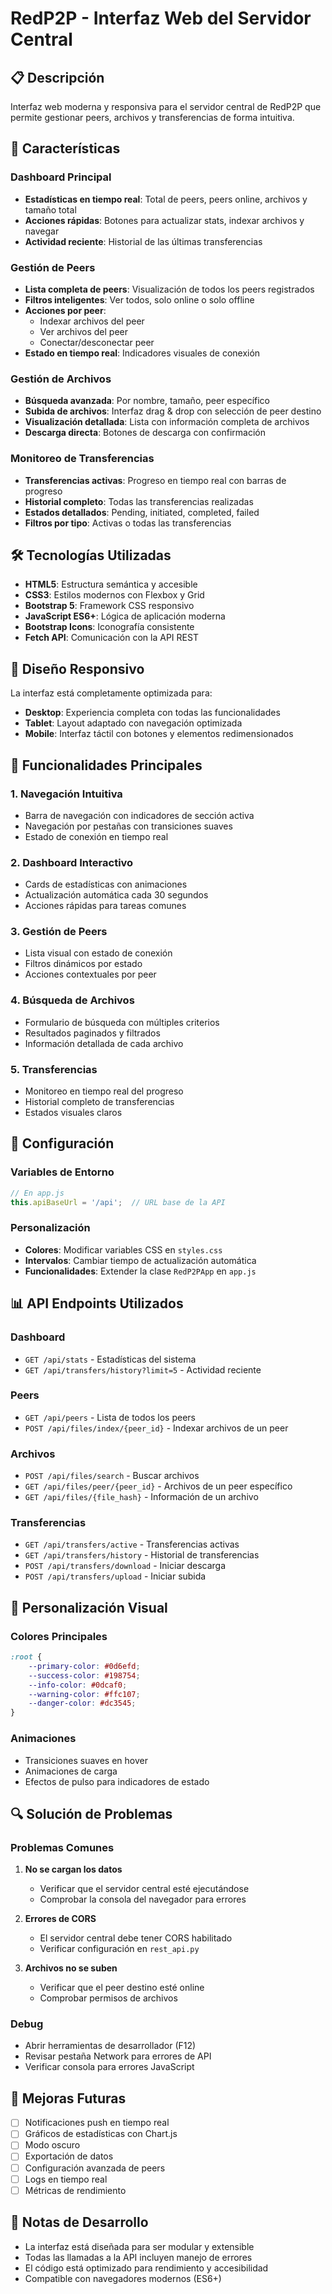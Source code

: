 # RedP2P - Interfaz Web del Servidor Central

## 📋 Descripción

Interfaz web moderna y responsiva para el servidor central de RedP2P que permite gestionar peers, archivos y transferencias de forma intuitiva.

## 🎨 Características

### Dashboard Principal
- **Estadísticas en tiempo real**: Total de peers, peers online, archivos y tamaño total
- **Acciones rápidas**: Botones para actualizar stats, indexar archivos y navegar
- **Actividad reciente**: Historial de las últimas transferencias

### Gestión de Peers
- **Lista completa de peers**: Visualización de todos los peers registrados
- **Filtros inteligentes**: Ver todos, solo online o solo offline
- **Acciones por peer**:
  - Indexar archivos del peer
  - Ver archivos del peer
  - Conectar/desconectar peer
- **Estado en tiempo real**: Indicadores visuales de conexión

### Gestión de Archivos
- **Búsqueda avanzada**: Por nombre, tamaño, peer específico
- **Subida de archivos**: Interfaz drag & drop con selección de peer destino
- **Visualización detallada**: Lista con información completa de archivos
- **Descarga directa**: Botones de descarga con confirmación

### Monitoreo de Transferencias
- **Transferencias activas**: Progreso en tiempo real con barras de progreso
- **Historial completo**: Todas las transferencias realizadas
- **Estados detallados**: Pending, initiated, completed, failed
- **Filtros por tipo**: Activas o todas las transferencias

## 🛠️ Tecnologías Utilizadas

- **HTML5**: Estructura semántica y accesible
- **CSS3**: Estilos modernos con Flexbox y Grid
- **Bootstrap 5**: Framework CSS responsivo
- **JavaScript ES6+**: Lógica de aplicación moderna
- **Bootstrap Icons**: Iconografía consistente
- **Fetch API**: Comunicación con la API REST

## 📱 Diseño Responsivo

La interfaz está completamente optimizada para:
- **Desktop**: Experiencia completa con todas las funcionalidades
- **Tablet**: Layout adaptado con navegación optimizada
- **Mobile**: Interfaz táctil con botones y elementos redimensionados

## 🎯 Funcionalidades Principales

### 1. Navegación Intuitiva
- Barra de navegación con indicadores de sección activa
- Navegación por pestañas con transiciones suaves
- Estado de conexión en tiempo real

### 2. Dashboard Interactivo
- Cards de estadísticas con animaciones
- Actualización automática cada 30 segundos
- Acciones rápidas para tareas comunes

### 3. Gestión de Peers
- Lista visual con estado de conexión
- Filtros dinámicos por estado
- Acciones contextuales por peer

### 4. Búsqueda de Archivos
- Formulario de búsqueda con múltiples criterios
- Resultados paginados y filtrados
- Información detallada de cada archivo

### 5. Transferencias
- Monitoreo en tiempo real del progreso
- Historial completo de transferencias
- Estados visuales claros

## 🔧 Configuración

### Variables de Entorno
```javascript
// En app.js
this.apiBaseUrl = '/api';  // URL base de la API
```

### Personalización
- **Colores**: Modificar variables CSS en `styles.css`
- **Intervalos**: Cambiar tiempo de actualización automática
- **Funcionalidades**: Extender la clase `RedP2PApp` en `app.js`

## 📊 API Endpoints Utilizados

### Dashboard
- `GET /api/stats` - Estadísticas del sistema
- `GET /api/transfers/history?limit=5` - Actividad reciente

### Peers
- `GET /api/peers` - Lista de todos los peers
- `POST /api/files/index/{peer_id}` - Indexar archivos de un peer

### Archivos
- `POST /api/files/search` - Buscar archivos
- `GET /api/files/peer/{peer_id}` - Archivos de un peer específico
- `GET /api/files/{file_hash}` - Información de un archivo

### Transferencias
- `GET /api/transfers/active` - Transferencias activas
- `GET /api/transfers/history` - Historial de transferencias
- `POST /api/transfers/download` - Iniciar descarga
- `POST /api/transfers/upload` - Iniciar subida

## 🎨 Personalización Visual

### Colores Principales
```css
:root {
    --primary-color: #0d6efd;
    --success-color: #198754;
    --info-color: #0dcaf0;
    --warning-color: #ffc107;
    --danger-color: #dc3545;
}
```

### Animaciones
- Transiciones suaves en hover
- Animaciones de carga
- Efectos de pulso para indicadores de estado

## 🔍 Solución de Problemas

### Problemas Comunes

1. **No se cargan los datos**
   - Verificar que el servidor central esté ejecutándose
   - Comprobar la consola del navegador para errores

2. **Errores de CORS**
   - El servidor central debe tener CORS habilitado
   - Verificar configuración en `rest_api.py`

3. **Archivos no se suben**
   - Verificar que el peer destino esté online
   - Comprobar permisos de archivos

### Debug
- Abrir herramientas de desarrollador (F12)
- Revisar pestaña Network para errores de API
- Verificar consola para errores JavaScript

## 🚀 Mejoras Futuras

- [ ] Notificaciones push en tiempo real
- [ ] Gráficos de estadísticas con Chart.js
- [ ] Modo oscuro
- [ ] Exportación de datos
- [ ] Configuración avanzada de peers
- [ ] Logs en tiempo real
- [ ] Métricas de rendimiento

## 📝 Notas de Desarrollo

- La interfaz está diseñada para ser modular y extensible
- Todas las llamadas a la API incluyen manejo de errores
- El código está optimizado para rendimiento y accesibilidad
- Compatible con navegadores modernos (ES6+)
